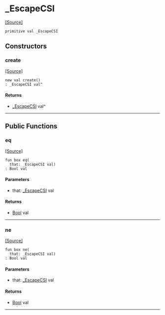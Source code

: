 # _EscapeCSI
<span class="source-link">[[Source]](src/term/ansi_term.md#L14)</span>
```pony
primitive val _EscapeCSI
```

## Constructors

### create
<span class="source-link">[[Source]](src/term/ansi_term.md#L14)</span>


```pony
new val create()
: _EscapeCSI val^
```

#### Returns

* [_EscapeCSI](term-_EscapeCSI.md) val^

---

## Public Functions

### eq
<span class="source-link">[[Source]](src/term/ansi_term.md#L15)</span>


```pony
fun box eq(
  that: _EscapeCSI val)
: Bool val
```
#### Parameters

*   that: [_EscapeCSI](term-_EscapeCSI.md) val

#### Returns

* [Bool](builtin-Bool.md) val

---

### ne
<span class="source-link">[[Source]](src/term/ansi_term.md#L15)</span>


```pony
fun box ne(
  that: _EscapeCSI val)
: Bool val
```
#### Parameters

*   that: [_EscapeCSI](term-_EscapeCSI.md) val

#### Returns

* [Bool](builtin-Bool.md) val

---

